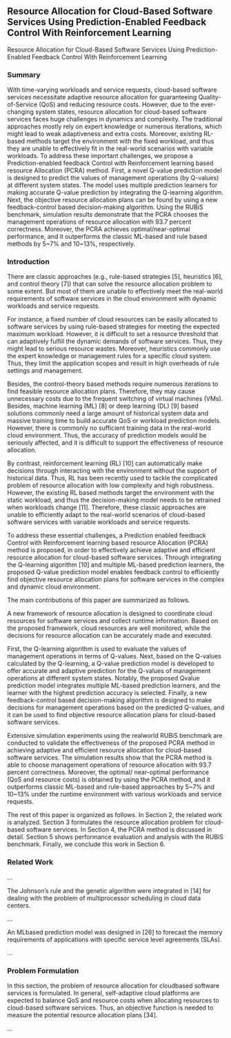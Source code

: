 ## Resource Allocation for Cloud-Based Software Services Using Prediction-Enabled Feedback Control With Reinforcement Learning

Resource Allocation for Cloud-Based Software Services Using Prediction-Enabled Feedback Control With Reinforcement Learning

### Summary

With time-varying workloads and service requests, cloud-based software services necessitate adaptive resource allocation for guaranteeing Quality-of-Service (QoS) and reducing resource costs. However, due to the ever-changing system states, resource allocation for cloud-based software services faces huge challenges in dynamics and complexity. The traditional approaches mostly rely on expert knowledge or numerous iterations, which might lead to weak adaptiveness and extra costs. Moreover, existing RL-based methods target the environment with the fixed workload, and thus they are unable to effectively fit in the real-world scenarios with variable workloads. To address these important challenges, we propose a Prediction-enabled feedback Control with Reinforcement learning based resource Allocation (PCRA) method. First, a novel Q-value prediction model is designed to predict the values of management operations (by Q-values) at different system states. The model uses multiple prediction learners for making accurate Q-value prediction by integrating the Q-learning algorithm. Next, the objective resource allocation plans can be found by using a new feedback-control based decision-making algorithm. Using the RUBiS benchmark, simulation results demonstrate that the PCRA chooses the management operations of resource allocation with 93.7 percent correctness. Moreover, the PCRA achieves optimal/near-optimal performance, and it outperforms the classic ML-based and rule based methods by 5~7% and 10~13%, respectively.

### Introduction

There are classic approaches (e.g., rule-based strategies [5], heuristics [6], and control theory [7]) that can solve the resource allocation problem to some extent. But most of them are unable to effectively meet the real-world requirements of software services in the cloud environment with dynamic workloads and service requests.

For instance, a fixed number of cloud resources can be easily allocated to software services by using rule-based strategies for meeting the expected maximum workload. However, it is difficult to set a resource threshold that can adaptively fulfill the dynamic demands of software services. Thus, they might lead to serious resource wastes. Moreover, heuristics commonly use the expert knowledge or management rules for a specific cloud system. Thus, they limit the application scopes and result in high overheads of rule settings and management.

Besides, the control-theory based methods require numerous iterations to find feasible resource allocation plans. Therefore, they may cause unnecessary costs due to the frequent switching of virtual machines (VMs). Besides, machine learning (ML) [8] or deep learning (DL) [9] based solutions commonly need a large amount of historical system data and massive training time to build accurate QoS or workload prediction models. However, there is commonly no sufficient training data in the real-world cloud environment. Thus, the accuracy of prediction models would be seriously affected, and it is difficult to support the effectiveness of resource allocation.

By contrast, reinforcement learning (RL) [10] can automatically make decisions through interacting with the environment without the support of historical data. Thus, RL has been recently used to tackle the complicated problem of resource allocation with low complexity and high robustness. However, the existing RL based methods target the environment with the static workload, and thus the decision-making model needs to be retrained when workloads change [11]. Therefore, these classic approaches are unable to efficiently adapt to the real-world scenarios of cloud-based software services with variable workloads and service requests.

To address these essential challenges, a Prediction enabled feedback Control with Reinforcement learning based resource Allocation (PCRA) method is proposed, in order to effectively achieve adaptive and efficient resource allocation for cloud-based software services. Through integrating the Q-learning algorithm [10] and multiple ML-based prediction learners, the proposed Q-value prediction model enables feedback control to efficiently find objective resource allocation plans for software services in the complex and dynamic cloud environment.

The main contributions of this paper are summarized as follows.

A new framework of resource allocation is designed to coordinate cloud resources for software services and collect runtime information. Based on the proposed framework, cloud resources are well monitored, while the decisions for resource allocation can be accurately made and executed.

First, the Q-learning algorithm is used to evaluate the values of management operations in terms of Q-values. Next, based on the Q-values calculated by the Q-learning, a Q-value prediction model is developed to offer accurate and adaptive prediction for the Q-values of management operations at different system states. Notably, the proposed Qvalue prediction model integrates multiple ML-based prediction learners, and the learner with the highest prediction accuracy is selected. Finally, a new feedback-control based decision-making algorithm is designed to make decisions for management operations based on the predicted Q-values, and it can be used to find objective resource allocation plans for cloud-based software services.

Extensive simulation experiments using the realworld RUBiS benchmark are conducted to validate the effectiveness of the proposed PCRA method in achieving adaptive and efficient resource allocation for cloud-based software services. The simulation results show that the PCRA method is able to choose management operations of resource allocation with 93.7 percent correctness. Moreover, the optimal/ near-optimal performance (QoS and resource costs) is obtained by using the PCRA method, and it outperforms classic ML-based and rule-based approaches by 5\~7% and 10\~13% under the runtime environment with various workloads and service requests.

The rest of this paper is organized as follows. In Section 2, the related work is analyzed. Section 3 formulates the resource allocation problem for cloud-based software services. In Section 4, the PCRA method is discussed in detail. Section 5 shows performance evaluation and analysis with the RUBiS benchmark. Finally, we conclude this work in Section 6.

### Related Work

...

The Johnson’s rule and the genetic algorithm were integrated in [14] for dealing with the problem of multiprocessor scheduling in cloud data centers.

...

An MLbased prediction model was designed in [26] to forecast the memory requirements of applications with specific service level agreements (SLAs).

...

### Problem Formulation

In this section, the problem of resource allocation for cloudbased software services is formulated. In general, self-adaptive cloud platforms are expected to balance QoS and resource costs when allocating resources to cloud-based software services. Thus, an objective function is needed to measure the potential resource allocation plans [34].

...
